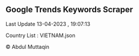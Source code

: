 

## Google Trends Keywords Scraper 
 
Last Update 13-04-2023 , 19:07:13

Country List :
VIETNAM.json



© Abdul Muttaqin 
